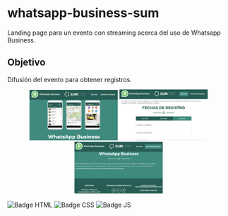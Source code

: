 # whatsapp-business-sum
Landing page para un evento con streaming acerca del uso de Whatsapp Business.

## Objetivo
Difusión del evento para obtener registros.

<p align="center">
	<img src="img/imagen-1.png" width="200"/>
	<img src="img/imagen-2.png" width="200"/>
	<img src="img/imagen-3.png" width="200"/>
</p>

![Badge HTML](https://img.shields.io/badge/HTML%20-red)
![Badge CSS](https://img.shields.io/badge/CSS%20-blue)
![Badge JS](https://img.shields.io/badge/Javascript%20-yellow)